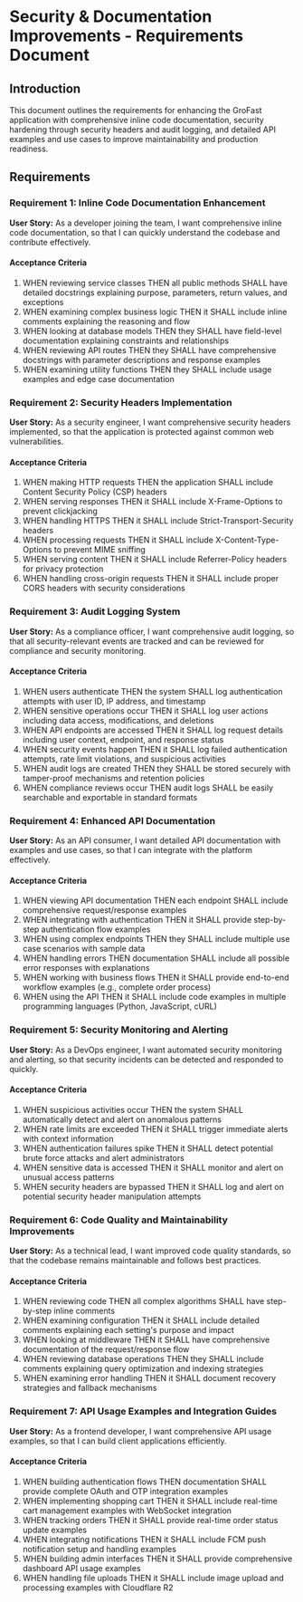 # Security & Documentation Improvements - Requirements Document

## Introduction

This document outlines the requirements for enhancing the GroFast application with comprehensive inline code documentation, security hardening through security headers and audit logging, and detailed API examples and use cases to improve maintainability and production readiness.

## Requirements

### Requirement 1: Inline Code Documentation Enhancement

**User Story:** As a developer joining the team, I want comprehensive inline code documentation, so that I can quickly understand the codebase and contribute effectively.

#### Acceptance Criteria

1. WHEN reviewing service classes THEN all public methods SHALL have detailed docstrings explaining purpose, parameters, return values, and exceptions
2. WHEN examining complex business logic THEN it SHALL include inline comments explaining the reasoning and flow
3. WHEN looking at database models THEN they SHALL have field-level documentation explaining constraints and relationships
4. WHEN reviewing API routes THEN they SHALL have comprehensive docstrings with parameter descriptions and response examples
5. WHEN examining utility functions THEN they SHALL include usage examples and edge case documentation

### Requirement 2: Security Headers Implementation

**User Story:** As a security engineer, I want comprehensive security headers implemented, so that the application is protected against common web vulnerabilities.

#### Acceptance Criteria

1. WHEN making HTTP requests THEN the application SHALL include Content Security Policy (CSP) headers
2. WHEN serving responses THEN it SHALL include X-Frame-Options to prevent clickjacking
3. WHEN handling HTTPS THEN it SHALL include Strict-Transport-Security headers
4. WHEN processing requests THEN it SHALL include X-Content-Type-Options to prevent MIME sniffing
5. WHEN serving content THEN it SHALL include Referrer-Policy headers for privacy protection
6. WHEN handling cross-origin requests THEN it SHALL include proper CORS headers with security considerations

### Requirement 3: Audit Logging System

**User Story:** As a compliance officer, I want comprehensive audit logging, so that all security-relevant events are tracked and can be reviewed for compliance and security monitoring.

#### Acceptance Criteria

1. WHEN users authenticate THEN the system SHALL log authentication attempts with user ID, IP address, and timestamp
2. WHEN sensitive operations occur THEN it SHALL log user actions including data access, modifications, and deletions
3. WHEN API endpoints are accessed THEN it SHALL log request details including user context, endpoint, and response status
4. WHEN security events happen THEN it SHALL log failed authentication attempts, rate limit violations, and suspicious activities
5. WHEN audit logs are created THEN they SHALL be stored securely with tamper-proof mechanisms and retention policies
6. WHEN compliance reviews occur THEN audit logs SHALL be easily searchable and exportable in standard formats

### Requirement 4: Enhanced API Documentation

**User Story:** As an API consumer, I want detailed API documentation with examples and use cases, so that I can integrate with the platform effectively.

#### Acceptance Criteria

1. WHEN viewing API documentation THEN each endpoint SHALL include comprehensive request/response examples
2. WHEN integrating with authentication THEN it SHALL provide step-by-step authentication flow examples
3. WHEN using complex endpoints THEN they SHALL include multiple use case scenarios with sample data
4. WHEN handling errors THEN documentation SHALL include all possible error responses with explanations
5. WHEN working with business flows THEN it SHALL provide end-to-end workflow examples (e.g., complete order process)
6. WHEN using the API THEN it SHALL include code examples in multiple programming languages (Python, JavaScript, cURL)

### Requirement 5: Security Monitoring and Alerting

**User Story:** As a DevOps engineer, I want automated security monitoring and alerting, so that security incidents can be detected and responded to quickly.

#### Acceptance Criteria

1. WHEN suspicious activities occur THEN the system SHALL automatically detect and alert on anomalous patterns
2. WHEN rate limits are exceeded THEN it SHALL trigger immediate alerts with context information
3. WHEN authentication failures spike THEN it SHALL detect potential brute force attacks and alert administrators
4. WHEN sensitive data is accessed THEN it SHALL monitor and alert on unusual access patterns
5. WHEN security headers are bypassed THEN it SHALL log and alert on potential security header manipulation attempts

### Requirement 6: Code Quality and Maintainability Improvements

**User Story:** As a technical lead, I want improved code quality standards, so that the codebase remains maintainable and follows best practices.

#### Acceptance Criteria

1. WHEN reviewing code THEN all complex algorithms SHALL have step-by-step inline comments
2. WHEN examining configuration THEN it SHALL include detailed comments explaining each setting's purpose and impact
3. WHEN looking at middleware THEN it SHALL have comprehensive documentation of the request/response flow
4. WHEN reviewing database operations THEN they SHALL include comments explaining query optimization and indexing strategies
5. WHEN examining error handling THEN it SHALL document recovery strategies and fallback mechanisms

### Requirement 7: API Usage Examples and Integration Guides

**User Story:** As a frontend developer, I want comprehensive API usage examples, so that I can build client applications efficiently.

#### Acceptance Criteria

1. WHEN building authentication flows THEN documentation SHALL provide complete OAuth and OTP integration examples
2. WHEN implementing shopping cart THEN it SHALL include real-time cart management examples with WebSocket integration
3. WHEN tracking orders THEN it SHALL provide real-time order status update examples
4. WHEN integrating notifications THEN it SHALL include FCM push notification setup and handling examples
5. WHEN building admin interfaces THEN it SHALL provide comprehensive dashboard API usage examples
6. WHEN handling file uploads THEN it SHALL include image upload and processing examples with Cloudflare R2